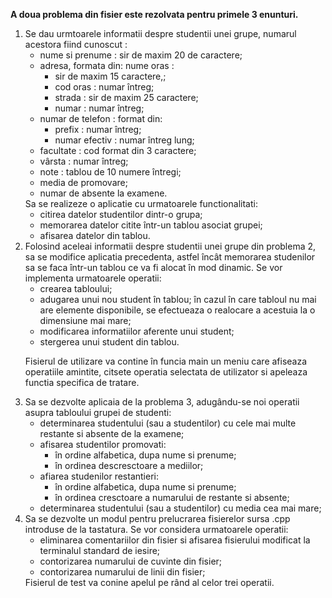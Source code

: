 <b> A doua problema din fisier este rezolvata pentru primele 3 enunturi. </b> <br>
<ol>
  <li> Se dau urmtoarele informatii despre studentii unei grupe,
numarul acestora fiind cunoscut :<br>
<ul>
<li> nume si prenume : sir de maxim 20 de caractere; </li>
<li> adresa, formata din: nume oras :
<ul><li>sir de maxim 15 caractere,;</li> <li>cod oras : numar întreg; </li><li>strada : sir de maxim 25 caractere;</li> <li>numar : numar întreg;</li> </ul>
<li> numar de telefon : format din: <ul><li> prefix : numar întreg;</li><li> numar efectiv : numar întreg lung;</li> </ul>
<li> facultate : cod format din 3 caractere;</li>
<li> vârsta : numar întreg;</li>
<li> note : tablou de 10 numere întregi;</li>
<li> media de promovare;</li>
<li> numar de absente la examene.</li>
</ul>
Sa se realizeze o aplicatie cu urmatoarele functionalitati:<br>
<ul>
<li>citirea datelor studentilor dintr-o grupa;</li>
<li>memorarea datelor citite într-un tablou asociat grupei;</li>
<li>afisarea datelor din tablou.</li>
</ul> 
<li> Folosind aceleai informatii despre studentii unei grupe din
problema 2, sa se modifice aplicatia precedenta, astfel încât memorarea studenilor sa se
faca într-un tablou ce va fi alocat în mod dinamic. Se vor implementa urmatoarele
operatii:
<ul>
<li>crearea tabloului;</li>
<li>adugarea unui nou student în tablou; în cazul în care tabloul nu mai are elemente disponibile, se efectueaza o realocare a acestuia la o dimensiune mai mare;</li>
<li>modificarea informatiilor aferente unui student;</li>
<li>stergerea unui student din tablou.</li>
</ul></li>

Fisierul de utilizare va contine în funcia main un meniu care afiseaza operatiile amintite,
  citsete operatia selectata de utilizator si apeleaza functia specifica de tratare.</li>
<li> Sa se dezvolte aplicaia de la problema 3, adugându-se noi operatii asupra tabloului
grupei de studenti:<br>
<ul>
  <li> determinarea studentului (sau a studentilor) cu cele mai multe restante si absente de la examene;</li>
  <li> afisarea studentilor promovati:
    <ul>
      <li> în ordine alfabetica, dupa nume si prenume;</li>
      <li> în ordinea descresctoare a mediilor;</li>
    </ul>
  </li>
  <li> afiarea studenilor restantieri:
    <ul>
      <li> în ordine alfabetica, dupa nume si prenume;</li>
      <li> în ordinea cresctoare a numarului de restante si absente;</li>
    </ul>
  </li>
  <li> determinarea studentului (sau a studentilor) cu media cea mai mare;</li>
</ul></li>
<li> Sa se dezvolte un modul pentru prelucrarea fisierelor sursa .cpp
introduse de la tastatura. Se vor considera urmatoarele operatii:<br>

<ul>
<li>eliminarea comentariilor din fisier si afisarea fisierului modificat la terminalul standard de iesire;</li>
<li>contorizarea numarului de cuvinte din fisier;</li>
<li>contorizarea numarului de linii din fisier;</li>
</ul>
Fisierul de test va conine apelul pe rând al celor trei operatii.<br> </li>
